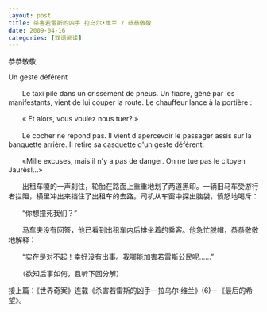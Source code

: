 ```yaml
---
layout: post
title: 杀害若雷斯的凶手 拉乌尔•维兰 7 恭恭敬敬
date: 2009-04-16
categories: [双语阅读]  
---
```


恭恭敬敬

Un geste déférent

　　Le taxi pile dans un crissement de pneus. Un fiacre, gêné par les manifestants, vient de lui couper la route. Le chauffeur lance à la portière :

　　« Et alors, vous voulez nous tuer? »

　　Le cocher ne répond pas. Il vient d'apercevoir le passager assis sur la banquette arrière. Il retire sa casquette d'un geste déférent:

　　«Mille excuses, mais il n'y a pas de danger. On ne tue pas le citoyen Jaurès!...»



　　出租车嗄的一声刹住，轮胎在路面上重重地划了两道黑印。一辆旧马车受游行者拦阻，横里冲出来挡住了出租车的去路。司机从车窗中探出脑袋，愤怒地喝斥：

　　“你想撞死我们？”

　　马车夫没有回答，他已看到出租车内后排坐着的乘客。他急忙脱帽，恭恭敬敬地解释：

　　“实在是对不起！幸好没有出事。我哪能加害若雷斯公民呢……”



　　（欲知后事如何，且听下回分解）

接上篇：《世界奇案》连载《杀害若雷斯的凶手—拉乌尔·维兰》(6)－《最后的希望》。
